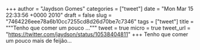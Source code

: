 
+++
author = "Jaydson Gomes"
categories = ["tweet"]
date = "Mon Mar 15 22:33:56 +0000 2010"
draft = false
slug = "7464226eee78a6b10cc7255cd8d26d70be7c7346"
tags = ["tweet"]
title = """Tenho que comer um pouco ..."""
tweet = true
micro = true
tweet_url = "https://twitter.com/jaydson/status/10538404811"
+++
Tenho que comer um pouco mais de feijão...
